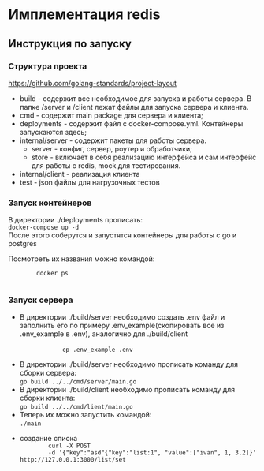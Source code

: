 <h1>Имплементация redis</h1>
<h2>Инструкция по запуску</h2>
<h3>Структура проекта</h3>
<a href="https://github.com/golang-standards/project-layout">https://github.com/golang-standards/project-layout</a>
<br>
<ul>
    <li>build - содержит все необходимое для запуска и работы сервера. В папке /server и /client лежат файлы для запуска сервера и клиента.</li>
    <li>cmd - содержит main package для сервера и клиента;</li>
    <li>deployments - содержит файл с docker-compose.yml. Контейнеры запускаются здесь;</li>
    <li>internal/server - содержит пакеты для работы сервера.
        <ul>
            <li>server - конфиг, сервер, роутер и обработчики;</li>
            <li>store - включает в себя реализацию интерфейса и сам интерфейс для работы с redis, mock для тестирования.</li>
        </ul>
    </li>
    <li>
    internal/client - реализация клиента
    </li>
    <li>
    test - json файлы для нагрузочных тестов
    </li>
</ul>
<h3>Запуск контейнеров</h3>
<p>В директории ./deployments прописать:
    <br>
    <code>docker-compose up -d</code>
    <br>
    После этого соберутся и запустятся контейнеры для работы с go и postgres
</p>
<p>
 Посмотреть их названия можно командой:
    <br>
    <code>
        docker ps
    </code>
</p>
<h3>Запуск сервера</h3>
<ul>
    <li>
        В директории ./build/server необходимо создать .env файл и заполнить его по примеру .env_example(скопировать все из .env_example в .env), аналогично для ./build/client
        <br>
        <code>
            cp .env_example .env
        </code>
    </li>
    <li>
        В директории ./build/server необходимо прописать команду для сборки сервера:
        <br>
            <code>go build ../../cmd/server/main.go</code>
        <br>
    </li>
    <li>
        В директории ./build/client необходимо прописать команду для сборки клиента:
        <br>
            <code>go build ../../cmd/lient/main.go</code>
        <br>
    </li>
    <li>
        Теперь их можно запустить командой:
        <br>
            <code>./main</code>
        <br>
    </li>
</ul>
<ul>
    <li>
        создание списка
        <code>
        curl -X POST
        -d '{"key":"asd"{"key":"list:1", "value":["ivan", 1, 3.2]}' http://127.0.0.1:3000/list/set
        </code>
    </li>
</ul>